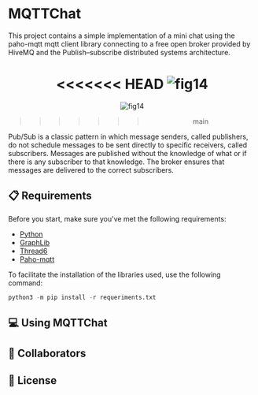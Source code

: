 # MQTTChat

This project contains a simple implementation of a mini chat using the paho-mqtt mqtt client library connecting to a free open broker provided by HiveMQ and the Publish–subscribe distributed systems architecture.

<div align ="center">
  
<<<<<<< HEAD
![fig14](https://www.hivemq.com/img/blog/websockets_with_hivemq.png)
=======
![fig14](https://user-images.githubusercontent.com/39158108/181029210-2793885d-6e8c-4fc4-97a9-ce8b1d27c93d.png)
>>>>>>> main
  
</div>

Pub/Sub is a classic pattern in which message senders, called publishers, do not schedule messages to be sent directly to specific receivers, called subscribers. Messages are published without the knowledge of what or if there is any subscriber to that knowledge. The broker ensures that messages are delivered to the correct subscribers.

## 📋 Requirements
Before you start, make sure you've met the following requirements:
* [Python](https://docs.python.org/3/)
* [GraphLib](https://pypi.org/project/graphlib-backport/)
* [Thread6](https://pypi.org/project/thread6/)
* [Paho-mqtt](https://pypi.org/project/paho-mqtt/)

To facilitate the installation of the libraries used, use the following command:
```python
python3 -m pip install -r requeriments.txt
```

## 💻 Using MQTTChat

## 🤝 Collaborators

## 📝 License